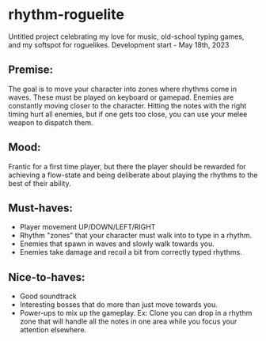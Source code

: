 # rhythm-roguelite

Untitled project celebrating my love for music, old-school typing games, and my softspot for roguelikes.
Development start - May 18th, 2023

## Premise:
The goal is to move your character into zones where rhythms come in waves. These must be played on keyboard or gamepad.
Enemies are constantly moving closer to the character. Hitting the notes with the right timing hurt all enemies, but if
one gets too close, you can use your melee weapon to dispatch them.

## Mood: 
Frantic for a first time player, but there the player should be rewarded for achieving a flow-state and being deliberate
about playing the rhythms to the best of their ability.

## Must-haves:
- Player movement UP/DOWN/LEFT/RIGHT
- Rhythm "zones" that your character must walk into to type in a rhythm.
- Enemies that spawn in waves and slowly walk towards you.
- Enemies take damage and recoil a bit from correctly typed rhythms.

## Nice-to-haves:
- Good soundtrack
- Interesting bosses that do more than just move towards you.
- Power-ups to mix up the gameplay. 
Ex: Clone you can drop in a rhythm zone that will handle all the notes in one area while you focus your attention elsewhere.
